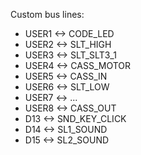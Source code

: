 
Custom bus lines:

* USER1 <-> CODE_LED
* USER2 <-> SLT_HIGH
* USER3 <-> SLT_SLT3_1
* USER4 <-> CASS_MOTOR
* USER5 <-> CASS_IN
* USER6 <-> SLT_LOW
* USER7 <-> ...
* USER8 <-> CASS_OUT
* D13 <-> SND_KEY_CLICK
* D14 <-> SL1_SOUND
* D15 <-> SL2_SOUND

